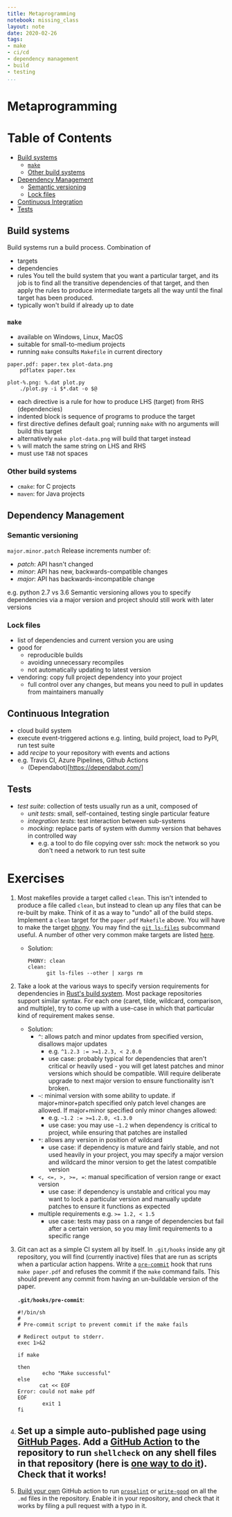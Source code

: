 ```yaml
---
title: Metaprogramming
notebook: missing_class
layout: note
date: 2020-02-26
tags:
- make
- ci/cd
- dependency management
- build
- testing
...
```


# Metaprogramming

[TOC]: #

# Table of Contents
- [Build systems](#build-systems)
  - [`make`](#make)
  - [Other build systems](#other-build-systems)
- [Dependency Management](#dependency-management)
  - [Semantic versioning](#semantic-versioning)
  - [Lock files](#lock-files)
- [Continuous Integration](#continuous-integration)
- [Tests](#tests)


## Build systems

Build systems run a build process.  Combination of
- targets
- dependencies
- rules
You tell the build system that you want a particular target, and its job is to find all
the transitive dependencies of that target, and then apply the rules to produce
intermediate targets all the way until the final target has been produced.
- typically won't build if already up to date

### `make`

- available on Windows, Linux, MacOS
- suitable for small-to-medium projects
- running `make` consults `Makefile` in current directory

```make
paper.pdf: paper.tex plot-data.png
	pdflatex paper.tex 

plot-%.png: %.dat plot.py
	./plot.py -i $*.dat -o $@
```
- each directive is a rule for how to produce LHS (target) from RHS (dependencies)
- indented block is sequence of programs to produce the target
- first directive defines default goal; running `make` with no arguments will build this
  target
- alternatively `make plot-data.png` will build that target instead
- `%` will match the same string on LHS and RHS
- must use `TAB` not spaces

### Other build systems

- `cmake`: for C projects
- `maven`: for Java projects

## Dependency Management

### Semantic versioning

`major.minor.patch`
Release increments number of:
- *patch*: API hasn't changed
- *minor*: API has new, backwards-compatible changes
- *major*: API has backwards-incompatible change

e.g. python 2.7 vs 3.6
Semantic versioning allows you to specify dependencies via a major version and project
should still work with later versions

### Lock files

- list of dependencies and current version you are using
- good for
  - reproducible builds
  - avoiding unnecessary recompiles
  - not automatically updating to latest version
- vendoring: copy full project dependency into your project
  - full control over any changes, but means you need to pull in updates from
    maintainers manually

## Continuous Integration

- cloud build system
- execute event-triggered actions e.g. linting, build project, load to PyPI, run test
  suite
- add _recipe_ to your repository with events and actions
- e.g. Travis CI, Azure Pipelines, Github Actions
  - (Dependabot)[https://dependabot.com/]

## Tests

- *test suite*: collection of tests usually run as a unit, composed of
  - *unit tests*: small, self-contained, testing single particular feature
  - *integration tests*: test interaction between sub-systems
  - *mocking*: replace parts of system with dummy version that behaves in controlled way
    - e.g. a tool to do file copying over ssh: mock the network so you don't need a
      network to run test suite

# Exercises

 1. Most makefiles provide a target called `clean`. This isn't intended
    to produce a file called `clean`, but instead to clean up any files
    that can be re-built by make. Think of it as a way to "undo" all of
    the build steps. Implement a `clean` target for the `paper.pdf`
    `Makefile` above. You will have to make the target
    [phony](https://www.gnu.org/software/make/manual/html_node/Phony-Targets.html).
    You may find the [`git
    ls-files`](https://git-scm.com/docs/git-ls-files) subcommand useful.
    A number of other very common make targets are listed
    [here](https://www.gnu.org/software/make/manual/html_node/Standard-Targets.html#Standard-Targets).
    - Solution:
      ```
      PHONY: clean
      clean:
            git ls-files --other | xargs rm  
      ```
 2. Take a look at the various ways to specify version requirements for
    dependencies in [Rust's build
    system](https://doc.rust-lang.org/cargo/reference/specifying-dependencies.html).
    Most package repositories support similar syntax. For each one
    (caret, tilde, wildcard, comparison, and multiple), try to come up
    with a use-case in which that particular kind of requirement makes
    sense.
    - Solution:
        - `^`: allows patch and minor updates from specified version, disallows major updates
            - e.g. `^1.2.3 := >=1.2.3, < 2.0.0`
            - use case: probably typical for dependencies that aren't critical or heavily used - you will get latest patches and minor versions which should be compatible.  Will require deliberate upgrade to next major version to ensure functionality isn't broken.
        - `~`: minimal version with some ability to update.  if major+minor+patch specified only patch level changes are allowed.  If major+minor specified only minor changes allowed:
            - e.g. `~1.2 := >=1.2.0, <1.3.0`
            - use case: you may use `~1.2` when dependency is critical to project, while ensuring that patches are installed
        - `*`: allows any version in position of wildcard
            - use case: if dependency is mature and fairly stable, and not used heavily in your project, you may specify a major version and wildcard the minor version to get the latest compatible version
        - `<, <=, >, >=, =`: manual specification of version range or exact version
            - use case: if dependency is unstable and critical you may want to lock a particular version and manually update patches to ensure it functions as expected
       - multiple requirements e.g. `>= 1.2, < 1.5`
            - use case: tests may pass on a range of dependencies but fail after a certain version, so you may limit requirements to a specific range
 3. Git can act as a simple CI system all by itself. In `.git/hooks`
    inside any git repository, you will find (currently inactive) files
    that are run as scripts when a particular action happens. Write a
    [`pre-commit`](https://git-scm.com/docs/githooks#_pre_commit) hook
    that runs `make paper.pdf` and refuses the commit if the `make`
    command fails. This should prevent any commit from having an
        un-buildable version of the paper.

     **`.git/hooks/pre-commit`**:
     ```
     #!/bin/sh
     #
     # Pre-commit script to prevent commit if the make fails
     
     # Redirect output to stderr.
     exec 1>&2
     
     if make
     
     then
             echo "Make successful"
     else
            cat << EOF
     Error: could not make pdf
     EOF
             exit 1
     fi   
     ```
 4. Set up a simple auto-published page using [GitHub
    Pages](https://help.github.com/en/actions/automating-your-workflow-with-github-actions).
    Add a [GitHub Action](https://github.com/features/actions) to the
    repository to run `shellcheck` on any shell files in that
    repository (here is [one way to do
    it](https://github.com/marketplace/actions/shellcheck)). Check that
    it works!
    - 
 5. [Build your
    own](https://help.github.com/en/actions/automating-your-workflow-with-github-actions/building-actions)
    GitHub action to run [`proselint`](http://proselint.com/) or
    [`write-good`](https://github.com/btford/write-good) on all the
    `.md` files in the repository. Enable it in your repository, and
    check that it works by filing a pull request with a typo in it.
